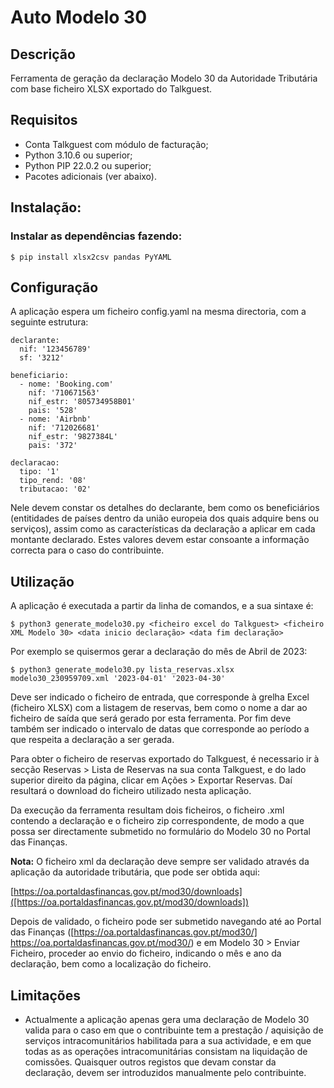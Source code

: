 # Auto Modelo 30

## Descrição

Ferramenta de geração da declaração Modelo 30 da Autoridade Tributária com base ficheiro XLSX 
exportado do Talkguest.


## Requisitos

 * Conta Talkguest com módulo de facturação;
 * Python 3.10.6 ou superior;
 * Python PIP 22.0.2 ou superior;
 * Pacotes adicionais (ver abaixo).


## Instalação:

### Instalar as dependências fazendo:

```
$ pip install xlsx2csv pandas PyYAML
```

## Configuração

A aplicação espera um ficheiro config.yaml na mesma directoria, com a seguinte estrutura:

```
declarante:
  nif: '123456789'
  sf: '3212'

beneficiario:
  - nome: 'Booking.com'
    nif: '710671563'
    nif_estr: '805734958B01'
    pais: '528'
  - nome: 'Airbnb'
    nif: '712026681'
    nif_estr: '9827384L'
    pais: '372'

declaracao:
  tipo: '1'
  tipo_rend: '08'
  tributacao: '02'

```

Nele devem constar os detalhes do declarante, bem como os beneficiários (entitidades de países
dentro da união europeia dos quais adquire bens ou serviços), assim como as características
da declaração a aplicar em cada montante declarado. Estes valores devem estar consoante
a informação correcta para o caso do contribuinte.

## Utilização

A aplicação é executada a partir da linha de comandos, e a sua sintaxe é:

```
$ python3 generate_modelo30.py <ficheiro excel do Talkguest> <ficheiro XML Modelo 30> <data inicio declaração> <data fim declaração>
```

Por exemplo se quisermos gerar a declaração do mês de Abril de 2023:

```
$ python3 generate_modelo30.py lista_reservas.xlsx modelo30_230959709.xml '2023-04-01' '2023-04-30'
```

Deve ser indicado o ficheiro de entrada, que corresponde à grelha Excel (ficheiro XLSX) com a listagem de reservas, bem como 
o nome a dar ao ficheiro de saída que será gerado por esta ferramenta. Por fim deve também ser indicado o intervalo de datas
que corresponde ao período a que respeita a declaração a ser gerada.

Para obter o ficheiro de reservas exportado do Talkguest, é necessario ir à secção  Reservas > Lista de Reservas na sua conta
Talkguest, e do lado superior direito da página, clicar em Ações > Exportar Reservas. Daí resultará o download do
ficheiro utilizado nesta aplicação.

Da execução da ferramenta resultam dois ficheiros, o ficheiro .xml contendo a declaração e o ficheiro zip correspondente,
de modo a que possa ser directamente submetido no formulário do Modelo 30 no Portal das Finanças.

**Nota:** O ficheiro xml da declaração deve sempre ser validado através da aplicação da autoridade 
tributária, que pode ser obtida aqui:

[https://oa.portaldasfinancas.gov.pt/mod30/downloads]([https://oa.portaldasfinancas.gov.pt/mod30/downloads])

Depois de validado, o ficheiro pode ser submetido navegando até ao Portal das Finanças ([https://oa.portaldasfinancas.gov.pt/mod30/] https://oa.portaldasfinancas.gov.pt/mod30/)
e em Modelo 30 > Enviar Ficheiro, proceder ao envio do ficheiro, indicando o mês e ano da declaração, bem como
a localização do ficheiro.

## Limitações

 - Actualmente a aplicação apenas gera uma declaração de Modelo 30 valida para o caso em que 
   o contribuinte tem a prestação / aquisição de serviços intracomunitários habilitada
   para a sua actividade, e em que todas as as operações intracomunitárias consistam na liquidação
   de comissões. Quaisquer outros registos que devam constar da declaração, devem ser
   introduzidos manualmente pelo contribuinte.
